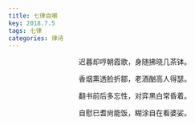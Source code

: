 ```yaml
---
title: 七律自嘲
key: 2018.7.5
tags: 七律
categories: 律诗
---
```


<p align="center">迟暮却哼朝霞歌，身随拂晓几茶钵。
</p>
<p align="center">香烟熏透脸折鄒，老酒酗高人得瑟。
</p>
<p align="center">翻书前后多忘性，对弈黒白常昏着。
</p>
<p align="center">自慰已耆尙能饭，糊涂自在看婆娑。
</p>
